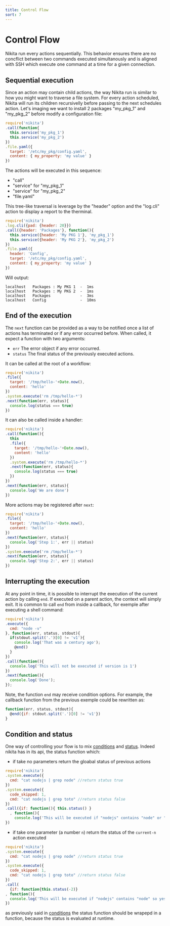 ```yaml
---
title: Control Flow
sort: 7
---
```


# Control Flow

Nikita run every actions sequentially. This behavior ensures there are no concflict between two commands executed simultanously and is aligned with SSH which execute one command at a time for a given connection.

## Sequential execution

Since an action may contain child actions, the way Nikita run is similar to how you might want to traverse a file system. For every action scheduled, Nikita will run its children recursivelly before passing to the next schedules action. Let's imaging we want to install 2 packages "my_pkg_1" and "my_pkg_2" before modify a configuration file:

```js
require('nikita')
.call(function{
  this.service('my_pkg_1')
  this.service('my_pkg_2')
})
.file.yaml({
  target: '/etc/my_pkg/config.yaml',
  content: { my_property: 'my value' }
})
```

The actions will be executed in this sequence:

* "call"
* "service" for "my_pkg_1"
* "service" for "my_pkg_2"
* "file.yaml"

This tree-like traversal is leverage by the "header" option and the "log.cli" action to display a report to the therminal.

```js
require('nikita')
.log.cli({pad: {header: 20}})
.call({header: 'Packages'}, function(){
  this.service({header: 'My PKG 1'}, 'my_pkg_1')
  this.service({header: 'My PKG 2'}, 'my_pkg_2')
})
.file.yaml({
  header: 'Config',
  target: '/etc/my_pkg/config.yaml',
  content: { my_property: 'my value' }
})
```

Will output:

```
localhost   Packages : My PKG 1  -  1ms
localhost   Packages : My PKG 2  -  1ms
localhost   Packages             -  3ms
localhost   Config               -  10ms
```

## End of the execution

The `next` function can be provided as a way to be notified once a list of actions has terminated or if any error occurred before. When called, it expect a function with two arguments:

- `err`
  The error object if any error occurred.
- `status`
  The final status of the previously executed actions.

It can be called at the root of a workflow:

```js
require('nikita')
.file({
  target: '/tmp/hello-'+Date.now(),
  content: 'hello'
})
.system.execute('rm /tmp/hello-*')
.next(function(err, status){
  console.log(status === true)
})
```

It can also be called inside a handler:

```js
require('nikita')
.call(function(){
  this
  .file({
    target: '/tmp/hello-'+Date.now(),
    content: 'hello'
  })
  .system.execute('rm /tmp/hello-*')
  .next(function(err, status){
    console.log(status === true)
  })
})
.next(function(err, status){
  console.log('We are done')
})
```

More actions may be registered after `next`:

```js
require('nikita')
.file({
  target: '/tmp/hello-'+Date.now(),
  content: 'hello'
})
.next(function(err, status){
  console.log('Step 1:', err || status)
})
.system.execute('rm /tmp/hello-*')
.next(function(err, status){
  console.log('Step 2:', err || status)
})
```

## Interrupting the execution

At any point in time, it is possible to interrupt the execution of the current action by calling `end`. If executed on a parent action, the context will simply exit. It is common to call `end` from inside a callback, for exemple after executing a shell command:

```js
require('nikita')
.execute({
  cmd: "node -v"
}, function(err, status, stdout){
  if(stdout.split('.')[0] != 'v1'){
    console.log('That was a century ago');
    @end()
  }
})
.call(function(){
  console.log('This will not be executed if version is 1')
})
.next(function(){
  console.log('Done');
});
```

Note, the function `end` may receive condition options. For example, the callback function from the previous exemple could be rewritten as:

```js
function(err, status, stdout){
  @end({if: stdout.split('.')[0] != 'v1'})
}
```

## Condition and status

One way of controlling your flow is to mix [conditions](/usages/conditions) and [status](/usages/status).
Indeed nikita has in its api, the status function which:
  - if take no parameters return the gloabal status of previous actions

  ```js
  require('nikita')
  .system.execute({
    cmd: "cat nodejs | grep node" //return status true
  })
  .system.execute({
    code_skipped: 1,
    cmd: "cat nodejs | grep toto" //return status false
  })
  .call({if: function(){ this.status() }
    , function(){
      console.log('This will be executed if "nodejs" contains "node" or "toto"')
  })
  ```
  
  - if take one parameter (a number `n`) return the status of the `current-n` action executed
  
  ```js
  require('nikita')
  .system.execute({
    cmd: "cat nodejs | grep node" //return status true
  })
  .system.execute({
    code_skipped: 1,
    cmd: "cat nodejs | grep toto" //return status false
  })
  .call(
    {if: function{this.status(-2)}
  , function(){
    console.log('This will be executed if "nodejs" contains "node" so yes :)')
  })
  ```
  
  as previously said in [conditions](/usages/conditions) the status function should be wrapepd in a function, because the status is evaluated at runtime.
  
